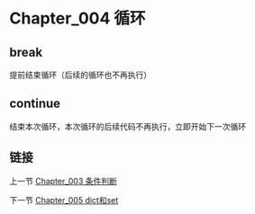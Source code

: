 # Chapter_004   循环

## break

提前结束循环（后续的循环也不再执行）


## continue

结束本次循环，本次循环的后续代码不再执行，立即开始下一次循环


## 链接

上一节 [Chapter_003 条件判断](https://github.com/nizo2010/Study_Python_lxf/blob/master/Chapter_003.md "Chapter_003 条件判断")

下一节 [Chapter_005 dict和set](https://github.com/nizo2010/Study_Python_lxf/blob/master/Chapter_005.md "Chapter_005 dict和set")

